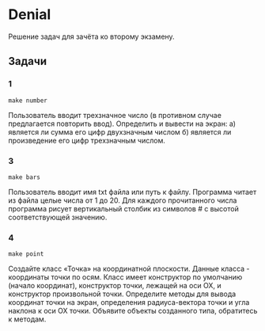 # Denial

Решение задач для зачёта ко второму экзамену.

## Задачи

### 1

~~~shell
make number
~~~

Пользователь вводит трехзначное число (в противном случае предлагается повторить ввод). Определить и вывести на экран: а) является ли сумма его цифр двухзначным числом б) является ли произведение его цифр трехзначным числом.

### 3

~~~shell
make bars
~~~

Пользователь вводит имя txt файла или путь к файлу. Программа читает из файла целые числа от 1 до 20. Для каждого прочитанного числа программа рисует вертикальный столбик из символов # с высотой соответствующей значению.

### 4

~~~shell
make point
~~~

Создайте класс «Точка» на координатной плоскости. Данные класса - координаты точки по осям. Класс имеет конструктор по умолчанию (начало координат), конструктор точки, лежащей на оси ОХ, и конструктор произвольной точки. Определите методы для вывода координат точки на экран, определения радиуса-вектора точки и угла наклона к оси ОХ точки. Объявите объекты созданного типа, обратитесь к методам.
